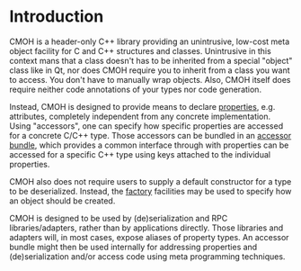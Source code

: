 Introduction
============

CMOH is a header-only C++ library providing an unintrusive, low-cost meta
object facility for C and C++ structures and classes. Unintrusive in this
context mans that a class doesn't has to be inherited from a special "object"
class like in Qt, nor does CMOH require you to inherit from a class you want to
access. You don't have to manually wrap objects. Also, CMOH itself does require
neither code annotations of your types nor code generation.

Instead, CMOH is designed to provide means to declare
[properties](Properties.md), e.g. attributes, completely independent from any
concrete implementation. Using "accessors", one can specify how specific
properties are accessed for a concrete C/C++ type. Those accessors can be
bundled in an [accessor bundle](AccessorBundle.md), which provides a common
interface through with properties can be accessed for a specific C++ type using
keys attached to the individual properties.

CMOH also does not require users to supply a default constructor for a type to
be deserialized. Instead, the [factory](Factory.md) facilities may be used to
specify how an object should be created.

CMOH is designed to be used by (de)serialization and RPC libraries/adapters,
rather than by applications directly. Those libraries and adapters will, in most
cases, expose aliases of property types. An accessor bundle might then be used
internally for addressing properties and (de)serialization and/or access code
using meta programming techniques.


